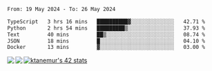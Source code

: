 <!--START_SECTION:waka-->

```txt
From: 19 May 2024 - To: 26 May 2024

TypeScript   3 hrs 16 mins   ██████████▓░░░░░░░░░░░░░░   42.71 %
Python       2 hrs 54 mins   █████████▒░░░░░░░░░░░░░░░   37.93 %
Text         40 mins         ██▒░░░░░░░░░░░░░░░░░░░░░░   08.74 %
JSON         18 mins         █░░░░░░░░░░░░░░░░░░░░░░░░   04.10 %
Docker       13 mins         ▓░░░░░░░░░░░░░░░░░░░░░░░░   03.00 %
```

<!--END_SECTION:waka-->
<a href="https://github.com/anuraghazra/github-readme-stats">
  <img align="left" src="https://github-readme-stats.vercel.app/api?username=Tanesan&count_private=true&show_icons=true" />
<img align="left" src="https://github-readme-stats.vercel.app/api/top-langs/?username=Tanesan" />
</a>

[![ktanemur's 42 stats](https://badge42.vercel.app/api/v2/cl1wslf6s002109l771rng2w8/stats?cursusId=21&coalitionId=62)](https://github.com/JaeSeoKim/badge42)
